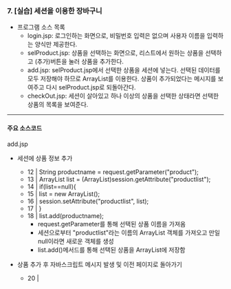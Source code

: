 ### 7. [실습] 세션을 이용한 장바구니

- 프로그램 소스 목록
  - login.jsp: 로그인하는 화면으로, 비밀번호 입력은 없으며 사용자 이름을 입력하는 양식만 제공한다.
  - selProduct.jsp: 상품을 선택하는 화면으로, 리스트에서 원하는 상품을 선택하고 (추가)버튼을 눌러 상품을 추가한다.
  - add.jsp: selProduct.jsp에서 선택한 상품을 세션에 넣는다. 선택된 데이터를 모두 저장해야 하므로 ArrayList를 이용한다. 상품이 추가되었다는 메시지를 보여주고 다시 selProduct.jsp로 되돌아간다.
  - checkOut.jsp: 세션이 살아있고 하나 이상의 상품을 선택한 상태라면 선택한 상품의 목록을 보여준다.

***

#### 주요 소스코드
add.jsp
- 세션에 상품 정보 추가
  - 12 | String productname = request.getParameter("product");
  - 13 | ArrayList list = (ArrayList)session.getAttribute("productlist");
  - 14 | if(list==null){
  - 15 |    list = new ArrayList();
  - 16 |    session.setAttribute("productlist", list);
  - 17 | }
  - 18 | list.add(productname);
    - request.getParameter를 통해 선택된 상품 이름을 가져옴
    - 세션으로부터 "productlist"라는 이름의 ArrayList 객체를 가져오고 만일 null이라면 새로운 객체를 생성
    - list.add()메서드를 통해 선택된 상품을 ArrayList에 저장함

- 상품 추가 후 자바스크립트 메시지 발생 및 이전 페이지로 돌아가기
  - 20 | <script>
  - 21 | alert("<%= productname %>이(가) 추가되었습니다.");
  - 22 | history.go(-1);
  </BR>
checkOut.jsp
- 세션에 저장된 상품 정보 출력
  - 15 | ArrayList list = (ArrayList)session.getAttribute("productlist");
  - 16 | if(list==null){
  - 17 |    out.println("선택한 상품이 없습니다.");
  - 18 | }
  - 19 | else{
  - 20 |  	for(Object productname:list){
  - 21 |        out.println(productname+"<BR>");
  - 22 |    }
  - 23 | }
    - 세션으로부터 "productlist"라는 이름의 ArrayList 객체를 가져오고 만일 null 이라면 선택한 상품이 없다고 출력
    - 데이터가 있는 경우 for루프를 돌며 저장된 상품 이름을 모두 출력  
  
***

#### RESULT

![image](https://user-images.githubusercontent.com/85846475/123377561-350a2e80-d5c7-11eb-8c4e-57af1957e52b.png)

![image](https://user-images.githubusercontent.com/85846475/123377731-3e939680-d5c7-11eb-8ad6-06f27af6ec1b.png)
![image](https://user-images.githubusercontent.com/85846475/123377877-47846800-d5c7-11eb-89ee-c281c533a08b.png)

![image](https://user-images.githubusercontent.com/85846475/123378111-5408c080-d5c7-11eb-9d99-76948b1eae52.png)

